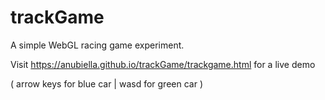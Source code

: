 # trackGame

A simple WebGL racing game experiment.

Visit https://anubiella.github.io/trackGame/trackgame.html for a live demo

 ( arrow keys for blue car | wasd for green car )
